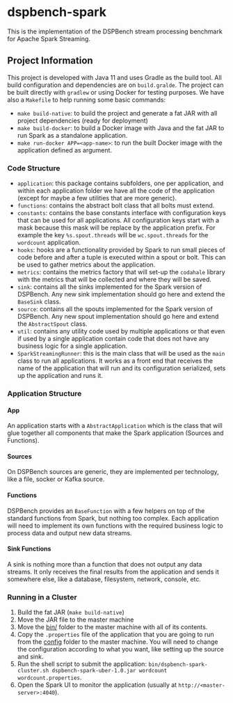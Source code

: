 # dspbench-spark

This is the implementation of the DSPBench stream processing benchmark for Apache Spark Streaming.

## Project Information

This project is developed with Java 11 and uses Gradle as the build tool. All build configuration and dependencies are on `build.gralde`.
The project can be built directly with `gradlew` or using Docker for testing purposes. We have also a `Makefile` to help running some basic commands:

 - `make build-native`: to build the project and generate a fat JAR with all project dependencies (ready for deployment)
 - `make build-docker`: to build a Docker image with Java and the fat JAR to run Spark as a standalone application.
 - `make run-docker APP=<app-name>`: to run the built Docker image with the application defined as argument.

### Code Structure

 - `application`: this package contains subfolders, one per application, and within each application folder we have all the code of the application (except for maybe a few utilities that are more generic).
 - `functions`: contains the abstract bolt class that all bolts must extend.
 - `constants`: contains the base constants interface with configuration keys that can be used for all applications. All configuration keys start with a mask because this mask will be replace by the application prefix. For example the key `%s.spout.threads` will be `wc.spout.threads` for the `wordcount` application.
 - `hooks`: hooks are a functionality provided by Spark to run small pieces of code before and after a tuple is executed within a spout or bolt. This can be used to gather metrics about the application.
 - `metrics`: contains the metrics factory that will set-up the `codahale` library with the metrics that will be collected and where they will be saved.
 - `sink`: contains all the sinks implemented for the Spark version of DSPBench. Any new sink implementation should go here and extend the `BaseSink` class.
 - `source`: contains all the spouts implemented for the Spark version of DSPBench. Any new spout implementation should go here and extend the `AbstractSpout` class.
 - `util`: contains any utility code used by multiple applications or that even if used by a single application contain code that does not have any business logic for a single application.
 - `SparkStreamingRunner`: this is the main class that will be used as the `main` class to run all applications. It works as a front end that receives the name of the application that will run and its configuration serialized, sets up the application and runs it.

### Application Structure

#### App

An application starts with a `AbstractApplication` which is the class that will glue together all components that make the Spark application (Sources and Functions).

#### Sources

On DSPBench sources are generic, they are implemented per technology, like a file, socker or Kafka source.

#### Functions

DSPBench provides an `BaseFunction` with a few helpers on top of the standard functions from Spark, but nothing too complex. Each application will need to implement its own functions with the required business logic to process data and output new data streams.

#### Sink Functions

A sink is nothing more than a function that does not output any data streams. It only receives the final results from the application and sends it somewhere else, like a database, filesystem, network, console, etc.

### Running in a Cluster

 1. Build the fat JAR (`make build-native`)
 2. Move the JAR file to the master machine
 3. Move the [bin/](https://github.com/GMAP/DSPBench/blob/v2/dspbench-spark/bin/) folder to the master machine with all of its contents.
 4. Copy the `.properties` file of the application that you are going to run from the [config](https://github.com/GMAP/DSPBench/tree/v2/dspbench-spark/src/main/resources/config) folder to the master machine. You will need to change the configuration according to what you want, like setting up the source and sink.
 5. Run the shell script to submit the application: `bin/dspbench-spark-cluster.sh dspbench-spark-uber-1.0.jar wordcount wordcount.properties`.
 6. Open the Spark UI to monitor the application (usually at `http://<master-server>:4040`).
